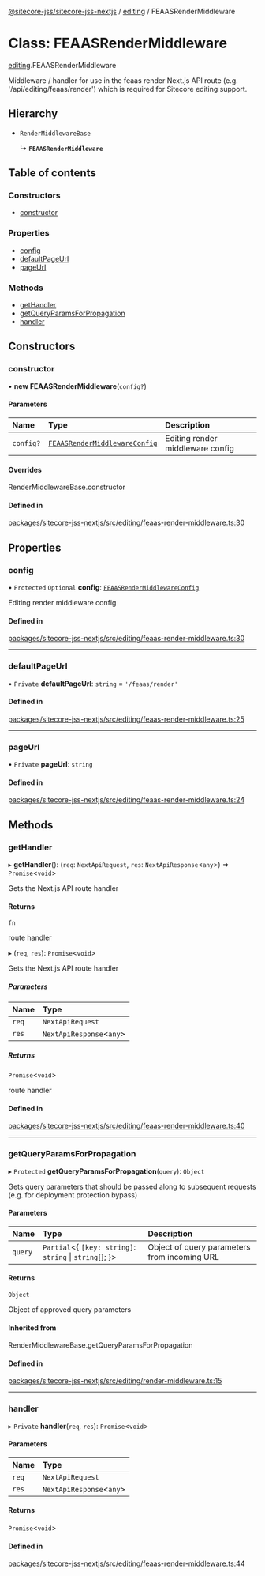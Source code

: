 [@sitecore-jss/sitecore-jss-nextjs](../README.md) / [editing](../modules/editing.md) / FEAASRenderMiddleware

# Class: FEAASRenderMiddleware

[editing](../modules/editing.md).FEAASRenderMiddleware

Middleware / handler for use in the feaas render Next.js API route (e.g. '/api/editing/feaas/render')
which is required for Sitecore editing support.

## Hierarchy

- `RenderMiddlewareBase`

  ↳ **`FEAASRenderMiddleware`**

## Table of contents

### Constructors

- [constructor](editing.FEAASRenderMiddleware.md#constructor)

### Properties

- [config](editing.FEAASRenderMiddleware.md#config)
- [defaultPageUrl](editing.FEAASRenderMiddleware.md#defaultpageurl)
- [pageUrl](editing.FEAASRenderMiddleware.md#pageurl)

### Methods

- [getHandler](editing.FEAASRenderMiddleware.md#gethandler)
- [getQueryParamsForPropagation](editing.FEAASRenderMiddleware.md#getqueryparamsforpropagation)
- [handler](editing.FEAASRenderMiddleware.md#handler)

## Constructors

### constructor

• **new FEAASRenderMiddleware**(`config?`)

#### Parameters

| Name | Type | Description |
| :------ | :------ | :------ |
| `config?` | [`FEAASRenderMiddlewareConfig`](../interfaces/editing.FEAASRenderMiddlewareConfig.md) | Editing render middleware config |

#### Overrides

RenderMiddlewareBase.constructor

#### Defined in

[packages/sitecore-jss-nextjs/src/editing/feaas-render-middleware.ts:30](https://github.com/Sitecore/jss/blob/cf179f5e0/packages/sitecore-jss-nextjs/src/editing/feaas-render-middleware.ts#L30)

## Properties

### config

• `Protected` `Optional` **config**: [`FEAASRenderMiddlewareConfig`](../interfaces/editing.FEAASRenderMiddlewareConfig.md)

Editing render middleware config

#### Defined in

[packages/sitecore-jss-nextjs/src/editing/feaas-render-middleware.ts:30](https://github.com/Sitecore/jss/blob/cf179f5e0/packages/sitecore-jss-nextjs/src/editing/feaas-render-middleware.ts#L30)

___

### defaultPageUrl

• `Private` **defaultPageUrl**: `string` = `'/feaas/render'`

#### Defined in

[packages/sitecore-jss-nextjs/src/editing/feaas-render-middleware.ts:25](https://github.com/Sitecore/jss/blob/cf179f5e0/packages/sitecore-jss-nextjs/src/editing/feaas-render-middleware.ts#L25)

___

### pageUrl

• `Private` **pageUrl**: `string`

#### Defined in

[packages/sitecore-jss-nextjs/src/editing/feaas-render-middleware.ts:24](https://github.com/Sitecore/jss/blob/cf179f5e0/packages/sitecore-jss-nextjs/src/editing/feaas-render-middleware.ts#L24)

## Methods

### getHandler

▸ **getHandler**(): (`req`: `NextApiRequest`, `res`: `NextApiResponse`\<`any`\>) => `Promise`\<`void`\>

Gets the Next.js API route handler

#### Returns

`fn`

route handler

▸ (`req`, `res`): `Promise`\<`void`\>

Gets the Next.js API route handler

##### Parameters

| Name | Type |
| :------ | :------ |
| `req` | `NextApiRequest` |
| `res` | `NextApiResponse`\<`any`\> |

##### Returns

`Promise`\<`void`\>

route handler

#### Defined in

[packages/sitecore-jss-nextjs/src/editing/feaas-render-middleware.ts:40](https://github.com/Sitecore/jss/blob/cf179f5e0/packages/sitecore-jss-nextjs/src/editing/feaas-render-middleware.ts#L40)

___

### getQueryParamsForPropagation

▸ `Protected` **getQueryParamsForPropagation**(`query`): `Object`

Gets query parameters that should be passed along to subsequent requests (e.g. for deployment protection bypass)

#### Parameters

| Name | Type | Description |
| :------ | :------ | :------ |
| `query` | `Partial`\<\{ `[key: string]`: `string` \| `string`[];  }\> | Object of query parameters from incoming URL |

#### Returns

`Object`

Object of approved query parameters

#### Inherited from

RenderMiddlewareBase.getQueryParamsForPropagation

#### Defined in

[packages/sitecore-jss-nextjs/src/editing/render-middleware.ts:15](https://github.com/Sitecore/jss/blob/cf179f5e0/packages/sitecore-jss-nextjs/src/editing/render-middleware.ts#L15)

___

### handler

▸ `Private` **handler**(`req`, `res`): `Promise`\<`void`\>

#### Parameters

| Name | Type |
| :------ | :------ |
| `req` | `NextApiRequest` |
| `res` | `NextApiResponse`\<`any`\> |

#### Returns

`Promise`\<`void`\>

#### Defined in

[packages/sitecore-jss-nextjs/src/editing/feaas-render-middleware.ts:44](https://github.com/Sitecore/jss/blob/cf179f5e0/packages/sitecore-jss-nextjs/src/editing/feaas-render-middleware.ts#L44)
